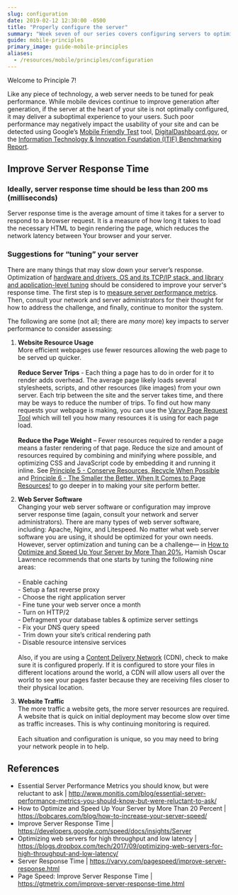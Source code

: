 ```yaml
---
slug: configuration
date: 2019-02-12 12:30:00 -0500
title: "Properly configure the server"
summary: "Week seven of our series covers configuring servers to optimize response time."
guide: mobile-principles
primary_image: guide-mobile-principles
aliases:
  - /resources/mobile/principles/configuration
---
```


Welcome to Principle 7!

Like any piece of technology, a web server needs to be tuned for peak performance. While mobile devices continue to improve generation after generation, if the server at the heart of your site is not optimally configured, it may deliver a suboptimal experience to your users. Such poor performance may negatively impact the usability of your site and can be detected using Google’s [Mobile Friendly Test](https://search.google.com/test/mobile-friendly) tool, [DigitalDashboard.gov](https://www.digitaldashboard.gov/), or the [Information Technology & Innovation Foundation (ITIF) Benchmarking Report](https://itif.org/publications/2017/03/08/benchmarking-us-government-websites).

## Improve Server Response Time

### Ideally, server response time should be less than 200 ms (milliseconds)

Server response time is the average amount of time it takes for a server to respond to a browser request. It is a measure of how long it takes to load the necessary HTML to begin rendering the page, which reduces the network latency between Your browser and your server.

### Suggestions for “tuning” your server

There are many things that may slow down your server’s response. Optimization of [hardware and drivers, OS and its TCP/IP stack, and library and application-level tuning](https://blogs.dropbox.com/tech/2017/09/optimizing-web-servers-for-high-throughput-and-low-latency/) should be considered to improve your server's response time. The first step is to [measure server performance metrics](https://www.monitis.com/blog/essential-server-performance-metrics-you-should-know-but-were-reluctant-to-ask/). Then, consult your network and server administrators for their thought for how to address the challenge, and finally, continue to monitor the system.

The following are some (not all; there are _many_ more) key impacts to server performance to consider assessing:

1) **Website Resource Usage** <br />More efficient webpages use fewer resources allowing the web page to be served up quicker.<br /><br />**Reduce Server Trips** - Each thing a page has to do in order for it to render adds overhead. The average page likely loads several stylesheets, scripts, and other resources (like images) from your own server. Each trip between the site and the server takes time, and there may be ways to reduce the number of trips. To find out how many requests your webpage is making, you can use the [Varvy Page Request Tool](https://varvy.com/tools/requests/) which will tell you how many resources it is using for each page load.<br /><br />**Reduce the Page Weight** – Fewer resources required to render a page means a faster rendering of that page. Reduce the size and amount of resources required by combining and minifying where possible, and optimizing CSS and JavaScript code by embedding it and running it inline. See [Principle 5 - Conserve Resources, Recycle When Possible](https://digital.gov/resources/mobile/principles/cache/) and [Principle 6 - The Smaller the Better, When It Comes to Page Resources!](https://digital.gov/resources/mobile/principles/optimize-minify-compression/) to go deeper in to making your site perform better.

2) **Web Server Software** <br />Changing your web server software or configuration may improve server response time (again, consult your network and server administrators). There are many types of web server software, including: Apache, Nginx, and Litespeed. No matter what web server software you are using, it should be optimized for your own needs. However, server optimization and tuning can be a challenge— in [How to Optimize and Speed Up Your Server by More Than 20%](https://bobcares.com/blog/how-to-increase-your-server-speed/), Hamish Oscar Lawrence recommends that one starts by tuning the following nine areas:  <br /><br /> - Enable caching <br /> - Setup a fast reverse proxy <br /> - Choose the right application server <br /> - Fine tune your web server once a month <br /> - Turn on HTTP/2 <br /> - Defragment your database tables & optimize server settings <br /> - Fix your DNS query speed <br /> - Trim down your site’s critical rendering path <br /> - Disable resource intensive services <br /><br />Also, if you are using a [Content Delivery Network](https://en.wikipedia.org/wiki/Content_delivery_network) (CDN), check to make sure it is configured properly. If it is configured to store your files in different locations around the world, a CDN will allow users all over the world to see your pages faster because they are receiving files closer to their physical location.

3) **Website Traffic** <br />The more traffic a website gets, the more server resources are required. A website that is quick on initial deployment may become slow over time as traffic increases. This is why continuing monitoring is required. <br /><br />Each situation and configuration is unique, so you may need to bring your network people in to help.

## References

- Essential Server Performance Metrics you should know, but were reluctant to ask | http://www.monitis.com/blog/essential-server-performance-metrics-you-should-know-but-were-reluctant-to-ask/
- How to Optimize and Speed Up Your Server by More Than 20 Percent | https://bobcares.com/blog/how-to-increase-your-server-speed/
- Improve Server Response Time | https://developers.google.com/speed/docs/insights/Server
- Optimizing web servers for high throughput and low latency | https://blogs.dropbox.com/tech/2017/09/optimizing-web-servers-for-high-throughput-and-low-latency/
- Server Response Time | https://varvy.com/pagespeed/improve-server-response.html
- Page Speed: Improve Server Response Time | https://gtmetrix.com/improve-server-response-time.html

